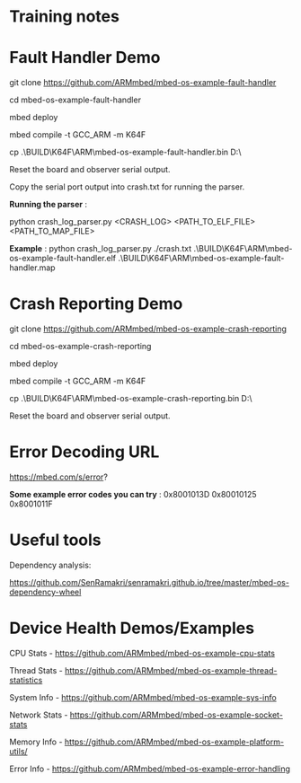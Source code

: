 # Training notes

Fault Handler Demo
==================
git clone https://github.com/ARMmbed/mbed-os-example-fault-handler

cd mbed-os-example-fault-handler

mbed deploy

mbed compile -t GCC_ARM -m K64F

cp .\BUILD\K64F\ARM\mbed-os-example-fault-handler.bin D:\

Reset the board and observer serial output.

Copy the serial port output into crash.txt for running the parser.

__Running the parser__ :

python crash_log_parser.py <CRASH_LOG> <PATH_TO_ELF_FILE>  <PATH_TO_MAP_FILE>

__Example__ :
python crash_log_parser.py ./crash.txt .\BUILD\K64F\ARM\mbed-os-example-fault-handler.elf .\BUILD\K64F\ARM\mbed-os-example-fault-handler.map

Crash Reporting Demo
====================
git clone https://github.com/ARMmbed/mbed-os-example-crash-reporting

cd mbed-os-example-crash-reporting

mbed deploy

mbed compile -t GCC_ARM -m K64F

cp .\BUILD\K64F\ARM\mbed-os-example-crash-reporting.bin D:\

Reset the board and observer serial output.

Error Decoding URL
==================
https://mbed.com/s/error?

__Some example error codes you can try__ :
0x8001013D
0x80010125
0x8001011F


Useful tools
================

Dependency analysis:

https://github.com/SenRamakri/senramakri.github.io/tree/master/mbed-os-dependency-wheel

Device Health Demos/Examples
===================================
CPU Stats - https://github.com/ARMmbed/mbed-os-example-cpu-stats

Thread Stats - https://github.com/ARMmbed/mbed-os-example-thread-statistics

System Info - https://github.com/ARMmbed/mbed-os-example-sys-info

Network Stats - https://github.com/ARMmbed/mbed-os-example-socket-stats

Memory Info - https://github.com/ARMmbed/mbed-os-example-platform-utils/

Error Info - https://github.com/ARMmbed/mbed-os-example-error-handling





